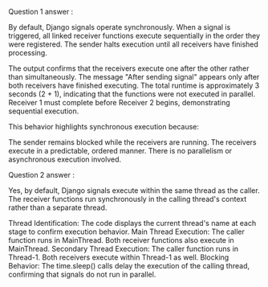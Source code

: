Question 1 answer :

By default, Django signals operate synchronously. When a signal is triggered, all linked receiver functions execute sequentially in the order they were registered. The sender halts execution until all receivers have finished processing.

The output confirms that the receivers execute one after the other rather than simultaneously.
The message "After sending signal" appears only after both receivers have finished executing.
The total runtime is approximately 3 seconds (2 + 1), indicating that the functions were not executed in parallel.
Receiver 1 must complete before Receiver 2 begins, demonstrating sequential execution.

This behavior highlights synchronous execution because:

The sender remains blocked while the receivers are running.
The receivers execute in a predictable, ordered manner.
There is no parallelism or asynchronous execution involved.

Question 2 answer :

Yes, by default, Django signals execute within the same thread as the caller. The receiver functions run synchronously in the calling thread's context rather than a separate thread.

Thread Identification:
The code displays the current thread's name at each stage to confirm execution behavior.
Main Thread Execution:
The caller function runs in MainThread.
Both receiver functions also execute in MainThread.
Secondary Thread Execution:
The caller function runs in Thread-1.
Both receivers execute within Thread-1 as well.
Blocking Behavior:
The time.sleep() calls delay the execution of the calling thread, confirming that signals do not run in parallel.
